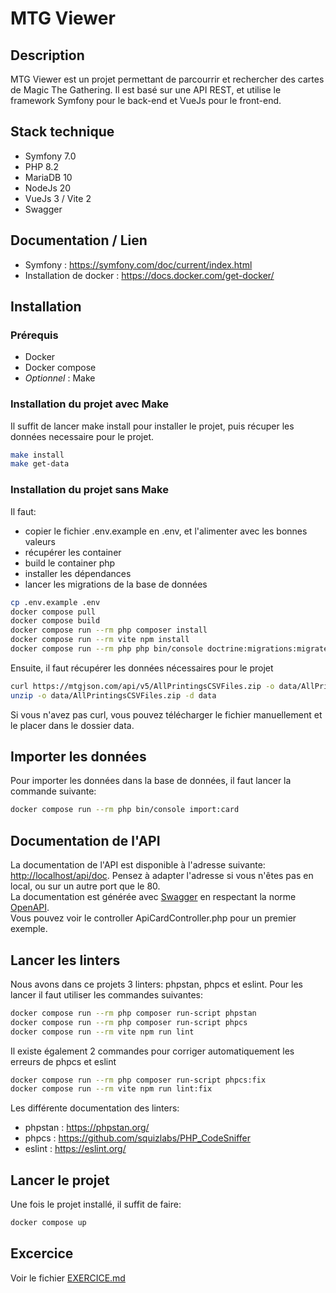 # MTG Viewer    

## Description
MTG Viewer est un projet permettant de parcourrir et rechercher des cartes de Magic The Gathering. 
Il est basé sur une API REST, et utilise le framework Symfony pour le back-end et VueJs pour le front-end.

## Stack technique
- Symfony 7.0
- PHP 8.2
- MariaDB 10
- NodeJs 20
- VueJs 3 / Vite 2
- Swagger

## Documentation / Lien
- Symfony : https://symfony.com/doc/current/index.html
- Installation de docker : https://docs.docker.com/get-docker/

## Installation
### Prérequis
- Docker
- Docker compose
- *Optionnel* : Make

### Installation du projet avec Make
Il suffit de lancer make install pour installer le projet, puis récuper les données necessaire pour le projet.
```bash
make install
make get-data
```

### Installation du projet sans Make
Il faut: 
- copier le fichier .env.example en .env, et l'alimenter avec les bonnes valeurs
- récupérer les container
- build le container php 
- installer les dépendances 
- lancer les migrations de la base de données

```bash
cp .env.example .env
docker compose pull
docker compose build
docker compose run --rm php composer install
docker compose run --rm vite npm install
docker compose run --rm php php bin/console doctrine:migrations:migrate --no-interaction
````

Ensuite, il faut récupérer les données nécessaires pour le projet
```bash
curl https://mtgjson.com/api/v5/AllPrintingsCSVFiles.zip -o data/AllPrintingsCSVFiles.zip
unzip -o data/AllPrintingsCSVFiles.zip -d data
```
Si vous n'avez pas curl, vous pouvez télécharger le fichier manuellement et le placer dans le dossier data.

## Importer les données
Pour importer les données dans la base de données, il faut lancer la commande suivante:
```bash
docker compose run --rm php bin/console import:card
```

## Documentation de l'API
La documentation de l'API est disponible à l'adresse suivante: [http://localhost/api/doc](http://localhost/api/doc). Pensez à adapter l'adresse si vous n'êtes pas en local, ou sur un autre port que le 80.  
La documentation est générée avec [Swagger](https://swagger.io/) en respectant la norme [OpenAPI](https://swagger.io/specification/).  
Vous pouvez voir le controller ApiCardController.php pour un premier exemple.

## Lancer les linters
Nous avons dans ce projets 3 linters: phpstan, phpcs et eslint.
Pour les lancer il faut utiliser les commandes suivantes:
```bash
docker compose run --rm php composer run-script phpstan
docker compose run --rm php composer run-script phpcs
docker compose run --rm vite npm run lint
```  
Il existe également 2 commandes pour corriger automatiquement les erreurs de phpcs et eslint
```bash
docker compose run --rm php composer run-script phpcs:fix
docker compose run --rm vite npm run lint:fix
```

Les différente documentation des linters:   
- phpstan : https://phpstan.org/
- phpcs : https://github.com/squizlabs/PHP_CodeSniffer
- eslint : https://eslint.org/


## Lancer le projet
Une fois le projet installé, il suffit de faire: 
```bash
docker compose up
```

## Excercice
Voir le fichier [EXERCICE.md](EXERCICE.md)
